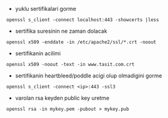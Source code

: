 * yuklu sertifikalari gorme
```
openssl s_client -connect localhost:443 -showcerts |less
```

* sertifika suresinin ne zaman dolacak
```
openssl x509 -enddate -in /etc/apache2/ssl/*.crt -noout
```

* sertifikanin acilimi
```
openssl x509 -noout -text -in www.tasit.com.crt
```

* sertifikanin heartbleed/poddle acigi olup olmadigini gorme
```
openssl s_client -connect <ip>:443 -ssl3 
```

* varolan rsa keyden public key uretme
```
openssl rsa -in mykey.pem -pubout > mykey.pub
```
